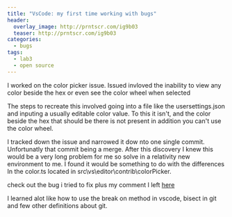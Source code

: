 ```yaml
---
title: "VsCode: my first time working with bugs"
header:
  overlay_image: http://prntscr.com/ig9b03
  teaser: http://prntscr.com/ig9b03
categories:
  - bugs
tags:
  - lab3
  - open source
---
```


I worked on the color picker issue. Issued invloved the inability to view any color beside the hex or even see the color wheel when selected

The steps to recreate this involved going into a file  like the usersettings.json and inputing a usually editable color value. To this it isn't, and the color beside the hex that should be there is not present in addition you can't use the color wheel. 

I tracked down the issue and narrowed it dow nto one single commit. Unfortunatly that commit being a merge. After this discovery I knew this would be a very long problem for me so solve in a relativity new environment to me. I found it would be something to do with the differences In the color.ts located in src\vs\editor\contrib\colorPicker. 

check out the bug i tried to fix plus my comment I left
[here](https://github.com/Microsoft/vscode/issues/42720)

I learned alot like how to use the break on method in vscode, bisect in git and few other definitions about git.